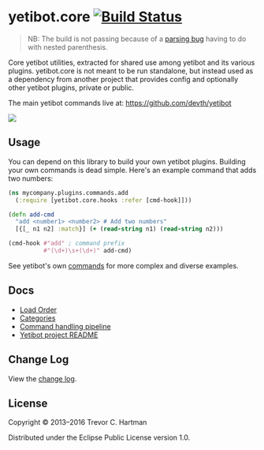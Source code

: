 # yetibot.core [![Build Status](https://travis-ci.org/devth/yetibot.core.svg?branch=master)](https://travis-ci.org/devth/yetibot.core)

> NB: The build is not passing because of a [parsing
> bug](https://github.com/devth/yetibot/issues/423) having to do with nested
> parenthesis.

Core yetibot utilities, extracted for shared use among yetibot and its various
plugins. yetibot.core is not meant to be run standalone, but instead used as a
dependency from another project that provides config and optionally other
yetibot plugins, private or public.

The main yetibot commands live at:
https://github.com/devth/yetibot

[<img src="http://clojars.org/yetibot.core/latest-version.svg" />](https://clojars.org/yetibot.core)

## Usage

You can depend on this library to build your own yetibot plugins.
Building your own commands is dead simple. Here's an example command that
adds two numbers:

```clojure
(ns mycompany.plugins.commands.add
  (:require [yetibot.core.hooks :refer [cmd-hook]]))

(defn add-cmd
  "add <number1> <number2> # Add two numbers"
  [{[_ n1 n2] :match}] (+ (read-string n1) (read-string n2)))

(cmd-hook #"add" ; command prefix
          #"(\d+)\s+(\d+)" add-cmd)
```

See yetibot's own [commands](https://github.com/devth/yetibot/tree/master/src/yetibot/commands)
for more complex and diverse examples.


## Docs

- [Load Order](doc/LOADING.md)
- [Categories](doc/CATEGORIES.md)
- [Command handling pipeline](doc/COMMAND_HANDLING_PIPELINE.md)
- [Yetibot project README](https://github.com/devth/yetibot)

## Change Log

View the [change log](doc/CHANGELOG.md).

## License

Copyright © 2013–2016 Trevor C. Hartman

Distributed under the Eclipse Public License version 1.0.
